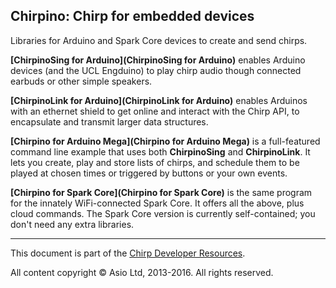 ## Chirpino: Chirp for embedded devices

Libraries for Arduino and Spark Core devices to create and send chirps.

**[ChirpinoSing for Arduino](ChirpinoSing for Arduino)** enables Arduino devices (and the UCL Engduino) to play chirp audio though connected earbuds or other simple speakers.

**[ChirpinoLink for Arduino](ChirpinoLink for Arduino)** enables Arduinos with an ethernet shield to get online and interact with the Chirp API, to encapsulate and transmit larger data structures.

**[Chirpino for Arduino Mega](Chirpino for Arduino Mega)** is a full-featured command line example that uses both **ChirpinoSing** and **ChirpinoLink**. It lets you create, play and store lists of chirps, and schedule them to be played at chosen times or triggered by buttons or your own events.

**[Chirpino for Spark Core](Chirpino for Spark Core)** is the same program for the innately WiFi-connected Spark Core. It offers all the above, plus cloud commands. The Spark Core version is currently self-contained; you don't need any extra libraries.

***

This document is part of the [Chirp Developer Resources](http://chirp.io).

All content copyright &copy; Asio Ltd, 2013-2016. All rights reserved.
